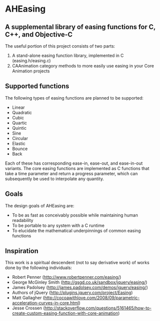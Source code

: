 AHEasing
========
A supplemental library of easing functions for C, C++, and Objective-C
--------

The useful portion of this project consists of two parts:

1. A stand-alone easing function library, implemented in C (easing.h/easing.c)
2. CAAnimation category methods to more easily use easing in your Core Animation projects

Supported functions
--------

The following types of easing functions are planned to be supported:

* Linear
* Quadratic
* Cubic
* Quartic
* Quintic
* Sine
* Circular
* Elastic
* Bounce
* Back

Each of these has corresponding ease-in, ease-out, and ease-in-out variants. The core easing functions are implemented as C functions that take a time parameter and return a progress parameter, which can subsequently be used to interpolate any quantity.

Goals
--------
	
The design goals of AHEasing are:

* To be as fast as conceivably possible while maintaining human readability
* To be portable to any system with a C runtime
* To elucidate the mathematical underpinnings of common easing functions

Inspiration
--------

This work is a spiritual descendent (not to say derivative work) of works done by the following individuals:

* Robert Penner (http://www.robertpenner.com/easing/)
* George McGinley Smith (http://gsgd.co.uk/sandbox/jquery/easing/)
* James Padolsey (http://james.padolsey.com/demos/jquery/easing/)
* Authors of jQuery (http://plugins.jquery.com/project/Easing)
* Matt Gallagher (http://cocoawithlove.com/2008/09/parametric-acceleration-curves-in-core.html)
* Jesse Crossen (http://stackoverflow.com/questions/5161465/how-to-create-custom-easing-function-with-core-animation)